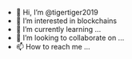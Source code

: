 - 👋 Hi, I’m @tigertiger2019
- 👀 I’m interested in blockchains
- 🌱 I’m currently learning ...
- 💞️ I’m looking to collaborate on ...
- 📫 How to reach me ...

<!---
tigertiger2019/tigertiger2019 is a ✨ special ✨ repository because its `README.md` (this file) appears on your GitHub profile.
You can click the Preview link to take a look at your changes.
--->
